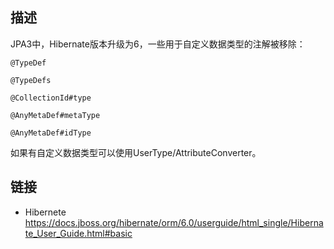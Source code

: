 ## 描述

JPA3中，Hibernate版本升级为6，一些用于自定义数据类型的注解被移除：
```
@TypeDef

@TypeDefs

@CollectionId#type

@AnyMetaDef#metaType

@AnyMetaDef#idType
```

如果有自定义数据类型可以使用UserType/AttributeConverter。


## 链接

- Hibernete https://docs.jboss.org/hibernate/orm/6.0/userguide/html_single/Hibernate_User_Guide.html#basic

